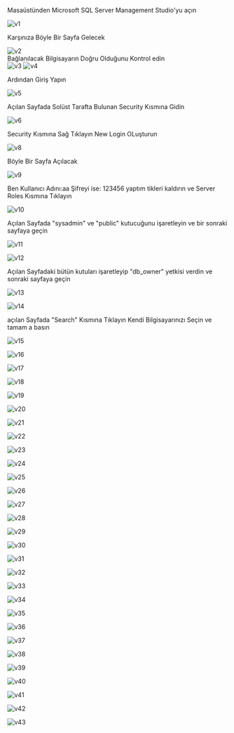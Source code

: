 Masaüstünden Microsoft SQL Server Management Studio'yu açın

![v1](https://github.com/user-attachments/assets/46cca691-5227-43ca-aa2d-4a9528a07674) <br>

Karşınıza Böyle Bir Sayfa Gelecek

![v2](https://github.com/user-attachments/assets/dee06f10-0a03-469b-9f78-6f86578ed1aa) <br>
Bağlanılacak Bilgisayarın Doğru Olduğunu Kontrol edin <br>
![v3](https://github.com/user-attachments/assets/ee0d1810-331d-4474-a573-bc5345971275)
![v4](https://github.com/user-attachments/assets/ba07c267-e789-433e-bedc-41adbaf3d57d) <br>

Ardından Giriş Yapın <br> 

![v5](https://github.com/user-attachments/assets/116b8b41-ea40-45c4-b58f-0122b2bde360) <br>

Açılan Sayfada Solüst Tarafta Bulunan Security Kısmına Gidin <br>

![v6](https://github.com/user-attachments/assets/fc5b984e-75e4-4147-90dd-441a4399ad8d) <br>

Security Kısmına Sağ Tıklayın New Login OLuşturun

![v8](https://github.com/user-attachments/assets/954ca607-b63e-4c9c-a8b0-8628a40684e5) <br>

Böyle Bir Sayfa Açılacak

![v9](https://github.com/user-attachments/assets/3f3e0644-5d1e-43fb-949e-1675cca7e8f1) <br>

Ben Kullanıcı Adını:aa Şifreyi ise: 123456 yaptım tikleri kaldırın ve Server Roles Kısmına Tıklayın

![v10](https://github.com/user-attachments/assets/8792d1ad-227b-4d98-a450-07dfef3cbbd1) <br>

Açılan Sayfada "sysadmin" ve "public" kutucuğunu işaretleyin ve bir sonraki sayfaya geçin

![v11](https://github.com/user-attachments/assets/53a1f893-502a-4d34-8a83-fb3b9b6b6032) <br>

![v12](https://github.com/user-attachments/assets/54932ad7-ee27-47c9-9d2a-c780681135e6) <br>

Açılan Sayfadaki bütün kutuları işaretleyip "db_owner" yetkisi verdin ve sonraki sayfaya geçin

![v13](https://github.com/user-attachments/assets/c63dcf2a-451c-435d-b873-81040661184b) <br>

![v14](https://github.com/user-attachments/assets/2c29aa43-7bd4-4e71-82a9-722047ab84e0) <br>

açılan Sayfada "Search" Kısmına Tıklayın Kendi Bilgisayarınızı Seçin ve tamam a basın

![v15](https://github.com/user-attachments/assets/959ce5a5-6ad6-44ef-8785-45e8e42ed3d5)



![v16](https://github.com/user-attachments/assets/21a491cf-6a7f-4a0b-b452-74bd2036c6a6)

![v17](https://github.com/user-attachments/assets/2b8157f6-70f8-4f9f-92d4-ba7240cb9b78)

![v18](https://github.com/user-attachments/assets/db13b529-e17a-41ae-a6f5-ca940d4d4ee7)

![v19](https://github.com/user-attachments/assets/b6331abc-327a-4174-bf56-024426649b94)

![v20](https://github.com/user-attachments/assets/7c555dc9-dbb9-4fab-bcb7-947963c53f4a)

![v21](https://github.com/user-attachments/assets/d4b5cfff-ea68-4a56-a248-ee96c97d689e)

![v22](https://github.com/user-attachments/assets/88d15858-22d4-407c-b3ed-1b4b2566ad75)

![v23](https://github.com/user-attachments/assets/d91d5608-28ac-4941-921b-a5ee1025db93)

![v24](https://github.com/user-attachments/assets/2eb592fc-59af-4b62-a625-524f58975ed8)

![v25](https://github.com/user-attachments/assets/16378a9b-a3c5-44d4-aadd-0dc7d3d53713)

![v26](https://github.com/user-attachments/assets/2357d127-5b3e-41f4-b210-bbf3c732439d)

![v27](https://github.com/user-attachments/assets/94166302-7f43-45b0-8090-8d5c55a3f128)

![v28](https://github.com/user-attachments/assets/c74c981a-2d6d-4198-94ae-1e21e5953450)

![v29](https://github.com/user-attachments/assets/d40400e9-1338-4a06-a6df-075f99d3d829)

![v30](https://github.com/user-attachments/assets/42d2dc4b-f487-417e-a521-05624f5ec4f4)

![v31](https://github.com/user-attachments/assets/a7dcb46b-493b-48ea-8674-21e50633b8fa)

![v32](https://github.com/user-attachments/assets/3bdb34bd-1511-472d-9106-e526efe263da)

![v33](https://github.com/user-attachments/assets/9fb34b6b-1dae-46fa-8c88-5da7e905ea58)

![v34](https://github.com/user-attachments/assets/547d6160-f5b2-4332-9eb9-e335444bbfb3)

![v35](https://github.com/user-attachments/assets/0e7cb5c6-1f55-45e7-8d34-a7a900c6be20)

![v36](https://github.com/user-attachments/assets/d43b95f7-33d5-4efc-8764-df558b3f3d20)

![v37](https://github.com/user-attachments/assets/245dd3ea-0066-4f4b-92ef-9528f43d5fb2)

![v38](https://github.com/user-attachments/assets/2a414a29-bab4-4c43-abcc-34e380a63cfc)

![v39](https://github.com/user-attachments/assets/6fa50096-09a4-4be3-b162-6076fd1afe01)

![v40](https://github.com/user-attachments/assets/eab86b1f-73a2-4676-9eb5-946ee178e937)

![v41](https://github.com/user-attachments/assets/c6f14f2c-9b79-45dd-8462-2d3940f8811c)

![v42](https://github.com/user-attachments/assets/c2537536-c079-42fb-b508-260dc72ff3fb)

![v43](https://github.com/user-attachments/assets/77709450-78d0-46ad-8e6a-0fe3975697e0)
